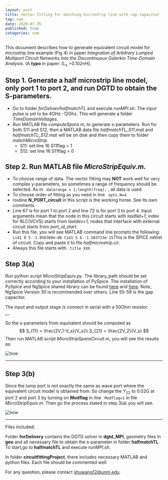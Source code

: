 ```yaml
---
layout: post
title: Vector fitting for matching microstrip line with cap capacitor
tag: cem
date: 2020-07-25
published: true
categories: cem
---
```


This document describes how to generate equivalent circuit model for microstrip line  example (Fig 4) in paper *Integration of Arbitrary Lumped Multiport Circuit Networks Into the Discontinuous Galerkin Time-Domain Analysis*. (A **typo** in paper: \[L<sub>s</sub> =0.102nH\]. 

<!--more-->

## Step 1. Generate a half microstrip line model, only port 1 to port 2, and run DGTD to obtain the S-parameters.

+ Go to folder *forDeliver/halfmatchTL* and execute *runMPI.sh*.  The input pulse is set to be 4GHz -12Ghz. This will generate a folder *TimeDomainVoltages*.
+ Run MATLAB file  *computeSpara.m*, to generate s-parameters. Run for both S11 and S12, then a MATLAB data file *halfmatchTL_S11.mat* and *halfmatchTL_S12.mat* will be on disk and then copy them to folder *matchMicroStrip*.
  + S11: set line 16 S11flag = 1 
  + S12: set line 16 S11flag = 0

## Step 2. Run MATLAB file *MicroStripEquiv.m*. 

+ To choose range of data. The vector fitting may **NOT** work well for very complex y-parameters, so sometimes a range of frequency should be selected. As in ``` datarange = 1:length(freq);``` , all data is used. 
+ To choose order of fitting as you need in line ``` opts.N=4```. 
+ routine **N_PORT_circuit** in this script is the working horse. See its own comments.
+ Line 67 is for port 1 to port 2 and line 72 is for port 3 to port 4. Input arguments mean that the node in this circuit starts with *lastNd+1*; index for RLC(VCVS) starts from *lastdev+1*; nodes that interface with external circuit starts from *port_id_start*. 
+ Run this file, you will see MATLAB command line prompts the following: ```Lid1 0 5 -1.056360e-06
  Cid1 5 6 -1.583723e-15```This is the SPICE netlist of circuit. Copy and paste it to file *halfmicrostrip.cir*. 
+ Always this file starts with ```.title XXX```.

## Step 3(a)

Run python script  _MicroStripEquiv.py_. The library_path should be set correctly according to your installation of PySpice. The installation of PySpice and NgSpice shared library can be found [here](https://pyspice.fabrice-salvaire.fr/) and [here](http://ngspice.sourceforge.net/shared.html).  Note, NgSpice Version 30 is recommended over others. Line 55-59 is the gap capacitor. 

The input and output stage is connect in serial with a 50Ohm resistor.

<img src="/images/cem/how.png" alt="how" style="zoom: 33%;" />

So the s-parameters from equivalent should be computed as 
$$
S_{11} = \frac{2V_1-V_s}{V_s}\\
S_{21} = \frac{2V_2}{V_s}
$$
Then run MATLAB script *MicroStripSparaCircuit.m*, you will see the results as:

<img src="/images/cem/s12.png" alt="how" style="zoom: 93%;" />

***

## Step 3(b)

 Since the lump port is not exactly the same as wave port where the equivalent circuit model is obtained from. So change the   $Y_{22}$   to 0.02G at port 2 and port 3 by turning on __Modflag__ in line ``` Modflag=1``` in file _MicroStripEquiv.m_. Then go the process stated in step 3(a) you will see.



<img src="/images/cem/s12_50.png" alt="how" style="zoom: 93%;" />

 



***

Files included:

Folder **forDelivery** contains the DGTD solver in **dgtd_MPI**, geometry files in **geo** and all necessary file to obtain the s-parameter in folder **halfmatchTL**. To start,go to **halfmatchTL** and execute *runMPI.sh*. 

In folder **circuitfittingProject**, there includes necessary MATLAB and python files. Each file should be commented well. 

For any question, please contact shuwang12@unm.edu. 

